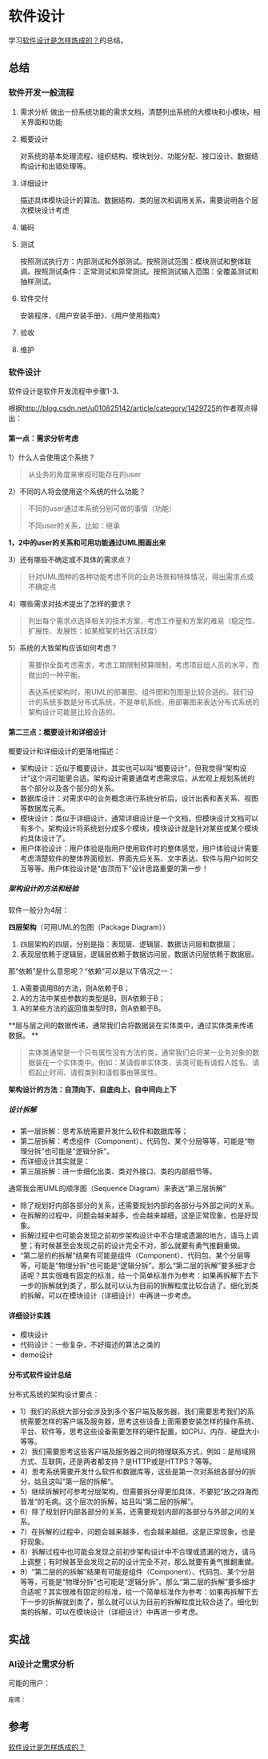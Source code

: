 # 软件设计

学习[软件设计是怎样炼成的？](http://blog.csdn.net/u010825142/article/category/1429725)的总结。

## 总结

### 软件开发一般流程

1. 需求分析
	做出一份系统功能的需求文档，清楚列出系统的大模块和小模块，相关界面和功能
	
2. 概要设计

	对系统的基本处理流程、组织结构、模块划分、功能分配、接口设计、数据结构设计和出错处理等。
	
3. 详细设计

	描述具体模块设计的算法、数据结构、类的层次和调用关系，需要说明各个层次模块设计考虑

4. 编码
	
5. 测试
	
	按照测试执行方：内部测试和外部测试。按照测试范围：模块测试和整体联调。按照测试条件：正常测试和异常测试。按照测试输入范围：全覆盖测试和抽样测试。
	
6. 软件交付

	安装程序，《用户安装手册》、《用户使用指南》
7. 验收
8. 维护

### 软件设计

软件设计是软件开发流程中步骤1-3.

根据<http://blog.csdn.net/u010825142/article/category/1429725>的作者观点得出：

#### 第一点：需求分析考虑

1）什么人会使用这个系统？

> 从业务的角度来审视可能存在的user
	
2）不同的人将会使用这个系统的什么功能？

> 不同的user通过本系统分别可做的事情（功能）
> 
> 不同user的关系，比如：继承
	
**1，2中的user的关系和可用功能通过UML图画出来**	
	
3）还有哪些不确定或不具体的需求点？

> 针对UML图种的各种功能考虑不同的业务场景和特殊情况，得出需求点或不确定点

4）哪些需求对技术提出了怎样的要求？

> 列出每个需求点选择相关的技术方案，考虑工作量和方案的难易（稳定性、扩展性、发展性：如某框架的社区活跃度）
	
5）系统的大致架构应该如何考虑？

> 需要你全面考虑需求，考虑工期限制预算限制，考虑项目组人员的水平，而做出的一种平衡。
> 
> 表达系统架构时，用UML的部署图、组件图和包图是比较合适的。我们设计的系统多数是分布式系统，不是单机系统，用部署图来表达分布式系统的架构设计可能是比较合适的。

#### 第二三点：概要设计和详细设计 

概要设计和详细设计的更落地描述：

* 架构设计：近似于概要设计，其实也可以叫“概要设计”，但我觉得“架构设计”这个词可能更合适。架构设计需要通盘考虑需求后，从宏观上规划系统的各个部分以及各个部分的关系。
* 数据库设计：对需求中的业务概念进行系统分析后，设计出表和表关系、视图等数据库元素。
* 模块设计：类似于详细设计，通常详细设计是一个文档，但模块设计文档可以有多个。架构设计将系统划分成多个模块，模块设计就是针对某些或某个模块的具体设计了。
* 用户体验设计：用户体验是指用户使用软件时的整体感觉，用户体验设计需要考虑清楚软件的整体界面规划、界面先后关系、文字表达、软件与用户如何交互等等。用户体验设计是“由顶而下”设计思路重要的第一步！


##### 架构设计的方法和经验

软件一般分为4层：

**四层架构**（可用UML的包图（Package Diagram））

1. 四层架构的四层，分别是指：表现层、逻辑层、数据访问层和数据层；
2. 表现层依赖于逻辑层，逻辑层依赖于数据访问层，数据访问层依赖于数据层。

那“依赖”是什么意思呢？“依赖”可以是以下情况之一：

1. A需要调用B的方法，则A依赖于B；
2. A的方法中某些参数的类型是B，则A依赖于B；
3. A的某些方法的返回值类型时B，则A依赖于B。

**层与层之间的数据传递，通常我们会将数据装在实体类中，通过实体类来传递数据。
**

> 实体类通常是一个只有属性没有方法的类，通常我们会将某一业务对象的数据装在一个实体类中。例如：某请假单实体类，该类可能有请假人姓名、请假起止时间、请假类别和请假事由等属性。

**架构设计的方法：自顶向下、自底向上、自中间向上下**

##### 设计拆解

* 第一层拆解：思考系统需要开发什么软件和数据库等；
* 第二层拆解：考虑组件（Component）、代码包、某个分层等等，可能是“物理分拆”也可能是“逻辑分拆”。
* 而详细设计其实就是：
* 第三层拆解：进一步细化出类、类对外接口、类的内部细节等。

通常我会用UML的顺序图（Sequence Diagram）来表达“第三层拆解”

* 除了规划好内部各部分的关系，还需要规划内部的各部分与外部之间的关系。
* 在拆解的过程中，问题会越来越多，也会越来越细，这是正常现象，也是好现象。
* 拆解过程中也可能会发现之前初步架构设计中不合理或遗漏的地方，请马上调整；有时候甚至会发现之前的设计完全不对，那么就要有勇气推翻重做。
* “第二层的的拆解”结果有可能是组件（Component）、代码包、某个分层等等，可能是“物理分拆”也可能是“逻辑分拆”。那么“第二层的拆解”要多细才合适呢？其实很难有固定的标准，给一个简单标准作为参考：如果再拆解下去下一步的拆解就到类了，那么就可以认为目前的拆解粒度比较合适了。细化到类的拆解，可以在模块设计（详细设计）中再进一步考虑。

#### 详细设计实践

* 模块设计
* 代码设计：一些复杂，不好描述的算法之类的
* demo设计

#### 分布式软件设计总结

分布式系统的架构设计要点：

* 1）我们的系统大部分会涉及到多个客户端及服务器，我们需要思考我们的系统需要怎样的客户端及服务器，思考这些设备上面需要安装怎样的操作系统、平台、软件等，思考这些设备需要怎样的硬件配置，如CPU、内存、硬盘大小等等。
* 2）我们需要思考这些客户端及服务器之间的物理联系方式，例如：是局域网方式、互联网，还是两者都支持？是HTTP或是HTTPS？等等。
* 4）思考系统需要开发什么软件和数据库等，这些是第一次对系统各部分的拆分，姑且这叫”第一层的拆解“。
* 5）继续拆解时可参考分层架构，但需要拆分得更加具体，不要犯”放之四海而皆准“的毛病。这个层次的拆解，姑且叫“第二层的拆解”。
* 6）除了规划好内部各部分的关系，还需要规划内部的各部分与外部之间的关系。
* 7）在拆解的过程中，问题会越来越多，也会越来越细，这是正常现象，也是好现象。
* 8）拆解过程中也可能会发现之前初步架构设计中不合理或遗漏的地方，请马上调整；有时候甚至会发现之前的设计完全不对，那么就要有勇气推翻重做。
* 9）“第二层的的拆解”结果有可能是组件（Component）、代码包、某个分层等等，可能是“物理分拆”也可能是“逻辑分拆”。那么“第二层的拆解”要多细才合适呢？其实很难有固定的标准，给一个简单标准作为参考：如果再拆解下去下一步的拆解就到类了，那么就可以认为目前的拆解粒度比较合适了。细化到类的拆解，可以在模块设计（详细设计）中再进一步考虑。



## 实战

### AI设计之需求分析

可能的用户：

    座席：


## 参考

[软件设计是怎样炼成的？](http://blog.csdn.net/u010825142/article/category/1429725)